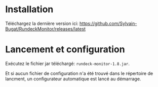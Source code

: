 # Installation

Téléchargez la dernière version ici: https://github.com/Sylvain-Bugat/RundeckMonitor/releases/latest

# Lancement et configuration

Exécutez le fichier jar téléchargé: `rundeck-monitor-1.8.jar`.

Et si aucun fichier de configuration n'a été trouvé dans le répertoire de lancment, un configurateur automatique est lancé au démarrage.
